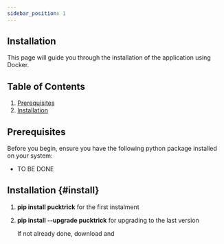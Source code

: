 ```yaml
---
sidebar_position: 1
---
```


## Installation

This page will guide you through the installation of the application using Docker.

## Table of Contents

1. [Prerequisites](#prerequisites)
2. [Installation](#install)

## Prerequisites

Before you begin, ensure you have the following python package installed on your system:

- TO BE DONE
## Installation {#install}


1. **pip install pucktrick** for the first instalment

2. **pip install --upgrade pucktrick** for upgrading to the last version

   If not already done, download and